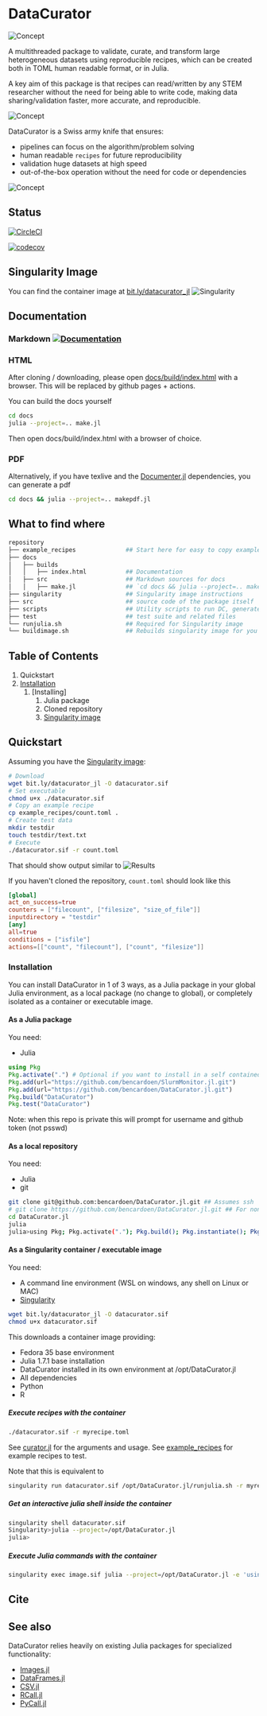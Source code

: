 # DataCurator

![Concept](datacurator-logos.png)

A multithreaded package to validate, curate, and transform large heterogeneous datasets using reproducible recipes, which can be created both in TOML human readable format, or in Julia.

A key aim of this package is that recipes can read/written by any STEM researcher without the need for being able to write code, making data sharing/validation faster, more accurate, and reproducible.

![Concept](venn.png)

DataCurator is a Swiss army knife that ensures:
- pipelines can focus on the algorithm/problem solving
- human readable `recipes` for future reproducibility
- validation huge datasets at high speed
- out-of-the-box operation without the need for code or dependencies

![Concept](whatami.png)

## Status

[![CircleCI](https://dl.circleci.com/status-badge/img/gh/bencardoen/DataCurator.jl/tree/main.svg?style=svg&circle-token=fd1f85a0afddb5f49ddc7a7252aad2a1ddaf80f9)](https://dl.circleci.com/status-badge/redirect/gh/bencardoen/DataCurator.jl/tree/main)

[![codecov](https://codecov.io/gh/bencardoen/DataCurator.jl/branch/main/graph/badge.svg?token=GI7MQH1VNA)](https://codecov.io/gh/bencardoen/DataCurator.jl)

## Singularity Image
You can find the container image at [bit.ly/datacurator_jl](bit.ly/datacurator_jl)
![Singularity](qr.png)

## Documentation
### Markdown [![Documentation](https://img.shields.io/badge/docs-stable-blue.svg)](https://github.com/bencardoen/DataCurator.jl/blob/main/docs/src/index.md)
### HTML
After cloning / downloading, please open [docs/build/index.html](docs/build/index.html) with a browser.
This will be replaced by github pages + actions.

You can build the docs yourself
```bash
cd docs
julia --project=.. make.jl
```
Then open docs/build/index.html with a browser of choice.
### PDF
Alternatively, if you have texlive and the [Documenter.jl](https://juliadocs.github.io/Documenter.jl/stable/man/other-formats/) dependencies, you can generate a pdf
```bash
cd docs && julia --project=.. makepdf.jl
```

## What to find where
```bash
repository
├── example_recipes              ## Start here for easy to copy example recipes
├── docs
│   ├── builds
│   │   ├── index.html           ## Documentation
│   ├── src                      ## Markdown sources for docs
│   │   ├── make.jl              ## `cd docs && julia --project=.. make.jl` to rebuild docs
├── singularity                  ## Singularity image instructions
├── src                          ## source code of the package itself
├── scripts                      ## Utility scripts to run DC, generate test data, ...
├── test                         ## test suite and related files
└── runjulia.sh                  ## Required for Singularity image
└── buildimage.sh                ## Rebuilds singularity image for you (Needs root !!)
```


## Table of Contents
1. Quickstart
2. [Installation](#installation)
   1. [Installing]
      1. Julia package
      2. Cloned repository
      3. [Singularity image](#singularity)

## Quickstart
Assuming you have the [Singularity image](bit.ly/datacurator_jl):
```bash
# Download
wget bit.ly/datacurator_jl -O datacurator.sif
# Set executable
chmod u+x ./datacurator.sif
# Copy an example recipe
cp example_recipes/count.toml .
# Create test data
mkdir testdir
touch testdir/text.txt
# Execute
./datacurator.sif -r count.toml
```
That should show output similar to
![Results](outcome.png)

If you haven't cloned the repository, `count.toml` should look like this
```toml
[global]
act_on_success=true
counters = ["filecount", ["filesize", "size_of_file"]]
inputdirectory = "testdir"
[any]
all=true
conditions = ["isfile"]
actions=[["count", "filecount"], ["count", "filesize"]]
```

<a name="installation"></a>
### Installation
You can install DataCurator in 1 of 3 ways, as a Julia package in your global Julia environment, as a local package (no change to global), or completely isolated as a container or executable image.

#### As a Julia package
You need:
- Julia

```julia
using Pkg
Pkg.activate(".") # Optional if you want to install in a self contained environment
Pkg.add(url="https://github.com/bencardoen/SlurmMonitor.jl.git")
Pkg.add(url="https://github.com/bencardoen/DataCurator.jl.git")
Pkg.build("DataCurator")
Pkg.test("DataCurator")
```

Note: when this repo is private this will prompt for username and github token (not psswd)

#### As a local repository
You need:
- Julia
- git

```bash
git clone git@github.com:bencardoen/DataCurator.jl.git ## Assumes ssh
# git clone https://github.com/bencardoen/DataCurator.jl.git ## For non SSH
cd DataCurator.jl
julia
julia>using Pkg; Pkg.activate("."); Pkg.build(); Pkg.instantiate(); Pkg.test();
```




<a name="singularity"></a>
#### As a Singularity container / executable image
You need:
- A command line environment (WSL on windows, any shell on Linux or MAC)
- [Singularity](https://singularity-docs.readthedocs.io/en/latest/)
```bash
wget bit.ly/datacurator_jl -O datacurator.sif
chmod u+x datacurator.sif
```

This downloads a container image providing:
- Fedora 35 base environment
- Julia 1.7.1 base installation
- DataCurator installed in its own environment at /opt/DataCurator.jl
- All dependencies
- Python
- R


##### Execute recipes with the container
```bash
./datacurator.sif -r myrecipe.toml
```
See [curator.jl](https://github.com/bencardoen/DataCurator.jl/blob/main/scripts/curator.jl) for the arguments and usage. See [example_recipes](https://github.com/bencardoen/DataCurator.jl/blob/main/example_recipes) for example recipes to test.

Note that this is equivalent to
```bash
singularity run datacurator.sif /opt/DataCurator.jl/runjulia.sh -r myrecipe.toml
```

##### Get an interactive julia shell inside the container
```bash
singularity shell datacurator.sif
Singularity>julia --project=/opt/DataCurator.jl
julia>
```

##### Execute Julia commands with the container
```bash
singularity exec image.sif julia --project=/opt/DataCurator.jl -e 'using DataCurator";'
```

## Cite

## See also
DataCurator relies heavily on existing Julia packages for specialized functionality:
- [Images.jl](https://github.com/JuliaImages/Images.jl)
- [DataFrames.jl](https://dataframes.juliadata.org/stable/)
- [CSV.jl](https://csv.juliadata.org/stable/)
- [RCall.jl](https://github.com/JuliaInterop/RCall.jl)
- [PyCall.jl](https://github.com/JuliaPy/PyCall.jl)
